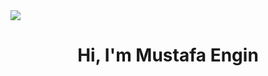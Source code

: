 <img src="D:\web_tasarim\no two snowflakes are alike ....jpg">

<h1 align="center">Hi, I'm Mustafa Engin</h1>
